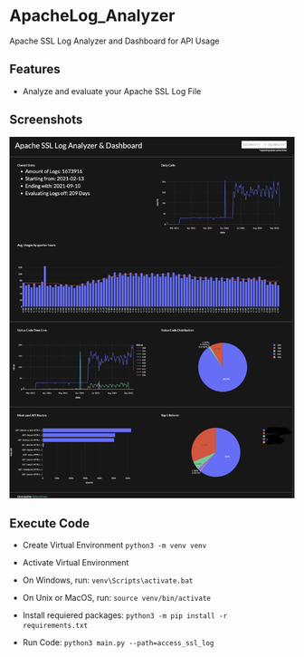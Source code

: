 # ApacheLog_Analyzer
Apache SSL Log Analyzer and Dashboard for API Usage

## Features
- Analyze and evaluate your Apache SSL Log File 

## Screenshots

![Dashboard Screenshot](screenshot.png "Dashboard Screenshot")
## Execute Code

- Create Virtual Environment
```python3 -m venv venv```

- Activate Virtual Environment
 - On Windows, run:
```venv\Scripts\activate.bat```

 - On Unix or MacOS, run:
```source venv/bin/activate```


- Install requiered packages:
```python3 -m pip install -r requirements.txt```

- Run Code:
```python3 main.py --path=access_ssl_log```